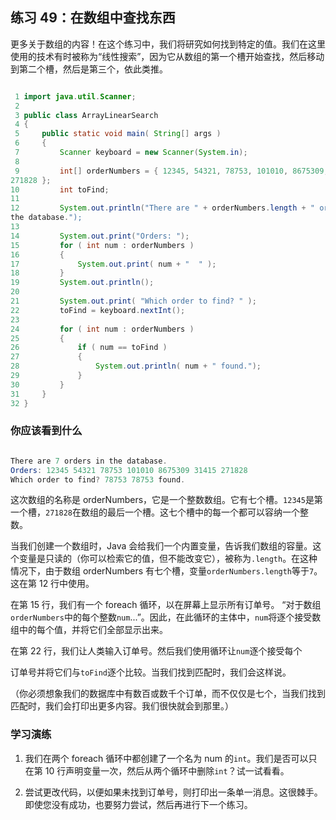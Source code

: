 ## 练习 49：在数组中查找东西

更多关于数组的内容！在这个练习中，我们将研究如何找到特定的值。我们在这里使用的技术有时被称为“线性搜索”，因为它从数组的第一个槽开始查找，然后移动到第二个槽，然后是第三个，依此类推。

```java

 1 import java.util.Scanner;
 2 
 3 public class ArrayLinearSearch
 4 {
 5     public static void main( String[] args )
 6     {
 7         Scanner keyboard = new Scanner(System.in);
 8 
 9         int[] orderNumbers = { 12345, 54321, 78753, 101010, 8675309, 31415, 
271828 };
10         int toFind;
11 
12         System.out.println("There are " + orderNumbers.length + " orders in 
the database.");
13 
14         System.out.print("Orders: ");
15         for ( int num : orderNumbers )
16         {
17             System.out.print( num + "  " );
18         }
19         System.out.println();
20 
21         System.out.print( "Which order to find? " );
22         toFind = keyboard.nextInt();
23 
24         for ( int num : orderNumbers )
25         {
26             if ( num == toFind )
27             {
28                 System.out.println( num + " found.");
29             }
30         }
31     }
32 }
```


### 你应该看到什么

```java

There are 7 orders in the database.
Orders: 12345 54321 78753 101010 8675309 31415 271828
Which order to find? 78753 78753 found.
```

这次数组的名称是 orderNumbers，它是一个整数数组。它有七个槽。`12345`是第一个槽，`271828`在数组的最后一个槽。这七个槽中的每一个都可以容纳一个整数。

当我们创建一个数组时，Java 会给我们一个内置变量，告诉我们数组的容量。这个变量是只读的（你可以检索它的值，但不能改变它），被称为`.length`。在这种情况下，由于数组 orderNumbers 有七个槽，变量`orderNumbers.length`等于`7`。这在第 12 行中使用。

在第 15 行，我们有一个 foreach 循环，以在屏幕上显示所有订单号。 “对于数组`orderNumbers`中的每个整数`num`...”。因此，在此循环的主体中，`num`将逐个接受数组中的每个值，并将它们全部显示出来。

在第 22 行，我们让人类输入订单号。然后我们使用循环让`num`逐个接受每个

订单号并将它们与`toFind`逐个比较。当我们找到匹配时，我们会这样说。

（你必须想象我们的数据库中有数百或数千个订单，而不仅仅是七个，当我们找到匹配时，我们会打印出更多内容。我们很快就会到那里。）

### 学习演练

1.  我们在两个 foreach 循环中都创建了一个名为 num 的`int`。我们是否可以只在第 10 行声明变量一次，然后从两个循环中删除`int`？试一试看看。

1.  尝试更改代码，以便如果未找到订单号，则打印出一条单一消息。这很棘手。即使您没有成功，也要努力尝试，然后再进行下一个练习。


